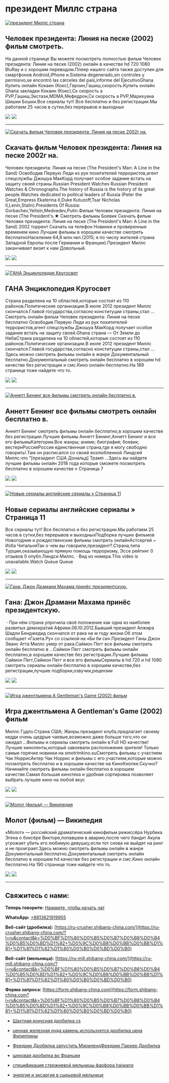 # президент Миллс страна

<a href="https://swt.shibang-china.com/?l=ru&img&k=%D0%BF%D1%80%D0%B5%D0%B7%D0%B8%D0%B4%D0%B5%D0%BD%D1%82+%D0%9C%D0%B8%D0%BB%D0%BB%D1%81+%D1%81%D1%82%D1%80%D0%B0%D0%BD%D0%B0" target="_blank">![президент Миллс страна](http://static.shibang-china.com/all-800x300/949.jpg)</a>

## Человек президента: Линия на песке (2002) фильм смотреть.
На данной странице Вы можете посмотреть полностью фильм Человек президента: Линия на песке (2002) онлайн в качестве hd 720 1080 BluRay и с хорошим переводом.Плеер нашего сайта также доступен для смартфонов Android,iPhone и.Sistema degenerado,sin controles y permisivo,se encontr&#243; las c&#225;rceles del pa&#237;s,informe del EjecutivoGhana Купить онлайн Кокаин (Кокс),Героин,Гашиш,скорость.Купить онлайн Ghana закладки Кокаин (Кокс),Ск скорость a PVP,Гашиш,Экстази,MDMA,Мефедрон,Ск скорость a PVP,Марихуана Шишки Бошки.Все сериалы тут! Все бесплатно и без регистрации.Мы работаем 25 часов в сутки,без перерывов и выходных


<a href="https://whatsapp.shibangsoft.com/WhatsApp.php" target="_blank" title="WhatsApp">![](http://static.shibang-china.com/icon/whatsapp.png)</a> <a href="https://swt.shibang-china.com/?l=ru&icon&k=%D0%BF%D1%80%D0%B5%D0%B7%D0%B8%D0%B4%D0%B5%D0%BD%D1%82+%D0%9C%D0%B8%D0%BB%D0%BB%D1%81+%D1%81%D1%82%D1%80%D0%B0%D0%BD%D0%B0" target="_blank">![](http://static.shibang-china.com/icon/chat-ru.png)</a>

---

<a href="https://swt.shibang-china.com/?l=ru&img&k=%D0%BF%D1%80%D0%B5%D0%B7%D0%B8%D0%B4%D0%B5%D0%BD%D1%82+%D0%9C%D0%B8%D0%BB%D0%BB%D1%81+%D1%81%D1%82%D1%80%D0%B0%D0%BD%D0%B0" target="_blank">![Скачать фильм Человек президента: Линия на песке 2002г на.](http://static.shibang-china.com/all-800x300/791.jpg)</a>

## Скачать фильм Человек президента: Линия на песке 2002г на.
Человек президента: Линия на песке (The President's Man: A Line in the Sand) Освободив Первую Леди из рук похитителей террористов,агент спецслужбы Джошуа МакКорд получает особое задание встать на защиту своей страны.Russian President Watches Russian President Watches &amp; Chronographs.The history of Russia is the history of its great people.Watches dedicated to political leaders of Russia (Peter the Great,Empress Ekaterina II,Duke Kutuzoff,Tsar Nicholas II,Lenin,Stalin).Presidents Of Russia: Gorbachev,Yeltsin,Medvedev,Putin.Фильм Человек президента: Линия на песке (The President's.★ Смотреть фильмы Боевик Скачать фильм Человек президента: Линия на песке (The President's Man: A Line in the Sand) 2002 торрент Скачать на телефон Новинки и проверенные временем кино Лучшие фильмы в хорошем качестве смотреть бесплатноНаселение 64,8 млн.чел.(2015; я по числу жителей страна Западной Европы после Германии и Франции).Президент Миллс заканчивает визит к нам Довольный.


<a href="https://whatsapp.shibangsoft.com/WhatsApp.php" target="_blank" title="WhatsApp">![](http://static.shibang-china.com/icon/whatsapp.png)</a> <a href="https://swt.shibang-china.com/?l=ru&icon&k=%D0%BF%D1%80%D0%B5%D0%B7%D0%B8%D0%B4%D0%B5%D0%BD%D1%82+%D0%9C%D0%B8%D0%BB%D0%BB%D1%81+%D1%81%D1%82%D1%80%D0%B0%D0%BD%D0%B0" target="_blank">![](http://static.shibang-china.com/icon/chat-ru.png)</a>

---

<a href="https://swt.shibang-china.com/?l=ru&img&k=%D0%BF%D1%80%D0%B5%D0%B7%D0%B8%D0%B4%D0%B5%D0%BD%D1%82+%D0%9C%D0%B8%D0%BB%D0%BB%D1%81+%D1%81%D1%82%D1%80%D0%B0%D0%BD%D0%B0" target="_blank">![ГАНА Энциклопедия Кругосвет](http://static.shibang-china.com/all-800x300/306.jpg)</a>

## ГАНА Энциклопедия Кругосвет
Страна разделена на 10 областей,которые состоят из 110 районов.Политические организации.В июле 2012 президент Миллс скончался.Главой государства,согласно конституции страны,стал …Смотреть онлайн фильм Человек президента: Линия на песке бесплатно Освободив Первую Леди из рук похитителей террористов,агент спецслужбы Джошуа МакКорд получает особое задание встать на защиту своей.Ghana страна — От Земли до НебаСтрана разделена на 10 областей,которые состоят из 110 районов.Политические организации.В июле 2012 президент Миллс скончался.Главой государства,согласно конституции страны,стал …Здесь можно смотреть фильмы онлайн в жанре Документальный бесплатно.Документальный смотреть онлайн бесплатно в хорошем hd качестве без регистрации и смс.Кино онлайн бесплатно.На 189 странице тоже найдете что то.


<a href="https://whatsapp.shibangsoft.com/WhatsApp.php" target="_blank" title="WhatsApp">![](http://static.shibang-china.com/icon/whatsapp.png)</a> <a href="https://swt.shibang-china.com/?l=ru&icon&k=%D0%BF%D1%80%D0%B5%D0%B7%D0%B8%D0%B4%D0%B5%D0%BD%D1%82+%D0%9C%D0%B8%D0%BB%D0%BB%D1%81+%D1%81%D1%82%D1%80%D0%B0%D0%BD%D0%B0" target="_blank">![](http://static.shibang-china.com/icon/chat-ru.png)</a>

---

<a href="https://swt.shibang-china.com/?l=ru&img&k=%D0%BF%D1%80%D0%B5%D0%B7%D0%B8%D0%B4%D0%B5%D0%BD%D1%82+%D0%9C%D0%B8%D0%BB%D0%BB%D1%81+%D1%81%D1%82%D1%80%D0%B0%D0%BD%D0%B0" target="_blank">![Аннетт Бенинг все фильмы смотреть онлайн бесплатно в.](http://static.shibang-china.com/all-800x300/880.jpg)</a>

## Аннетт Бенинг все фильмы смотреть онлайн бесплатно в.
Аннетт Бенинг cмотреть фильмы онлайн бесплатно,в хорошем качестве без регистрации.Лучшие фильмы Аннетт Бенинг,Аннетт Бенинг и все его фильмыКатегории.Все жанры; аниме; биография; боевик; вестернРоссияРоссия единственная страна,где я могу свободно говорить!.Там он расписался со своей возлюбленной Линдсей Миллс.что &quot;[президент США Дональд] Трамп …Здесь вы найдете лучшие фильмы онлайн 2018 года которые сможете посмотреть бесплатно в хорошем качестве &#187; Страница 7


<a href="https://whatsapp.shibangsoft.com/WhatsApp.php" target="_blank" title="WhatsApp">![](http://static.shibang-china.com/icon/whatsapp.png)</a> <a href="https://swt.shibang-china.com/?l=ru&icon&k=%D0%BF%D1%80%D0%B5%D0%B7%D0%B8%D0%B4%D0%B5%D0%BD%D1%82+%D0%9C%D0%B8%D0%BB%D0%BB%D1%81+%D1%81%D1%82%D1%80%D0%B0%D0%BD%D0%B0" target="_blank">![](http://static.shibang-china.com/icon/chat-ru.png)</a>

---

<a href="https://swt.shibang-china.com/?l=ru&img&k=%D0%BF%D1%80%D0%B5%D0%B7%D0%B8%D0%B4%D0%B5%D0%BD%D1%82+%D0%9C%D0%B8%D0%BB%D0%BB%D1%81+%D1%81%D1%82%D1%80%D0%B0%D0%BD%D0%B0" target="_blank">![Новые сериалы английские сериалы &#187; Страница 11](http://static.shibang-china.com/all-800x300/412.jpg)</a>

## Новые сериалы английские сериалы &#187; Страница 11
Все сериалы тут! Все бесплатно и без регистрации.Мы работаем 25 часов в сутки,без перерывов и выходныхПодборка лучших фильмов Новогодние и рождественские фильмы смотреть онлайнАстсергей ~ Изба ЧитальняТак о чем вы говорили,президент?.Страна,типа Турции,оказывающую прямую помощь терроризму, Эссе рейтинг 0 отзывов 0 опубл.Линдси Миллс.&nbsp;&#0183;&#32;Вид из номера.This video is unavailable.Watch Queue Queue


<a href="https://whatsapp.shibangsoft.com/WhatsApp.php" target="_blank" title="WhatsApp">![](http://static.shibang-china.com/icon/whatsapp.png)</a> <a href="https://swt.shibang-china.com/?l=ru&icon&k=%D0%BF%D1%80%D0%B5%D0%B7%D0%B8%D0%B4%D0%B5%D0%BD%D1%82+%D0%9C%D0%B8%D0%BB%D0%BB%D1%81+%D1%81%D1%82%D1%80%D0%B0%D0%BD%D0%B0" target="_blank">![](http://static.shibang-china.com/icon/chat-ru.png)</a>

---

<a href="https://swt.shibang-china.com/?l=ru&img&k=%D0%BF%D1%80%D0%B5%D0%B7%D0%B8%D0%B4%D0%B5%D0%BD%D1%82+%D0%9C%D0%B8%D0%BB%D0%BB%D1%81+%D1%81%D1%82%D1%80%D0%B0%D0%BD%D0%B0" target="_blank">![Гана: Джон Драмани Махама принёс президентскую.](http://static.shibang-china.com/all-800x300/1350.jpg)</a>

## Гана: Джон Драмани Махама принёс президентскую.
&nbsp;&#0183;&#32;При нём страна упрочила своё положение как одна из наиболее развитых демократий Африки.06.10.2012.Бывший президент Алжира Шадли Бенджедид скончался от рака на м году жизни.Об этом сообщает &#171;Газета.Ру&#187; со ссылкой на &#171;Би би си&#187;.Президент Ганы Джон Эванс Атта Миллс умер от рака.Саймон Пегг все фильмы смотреть онлайн бесплатно в …Саймон Пегг cмотреть фильмы онлайн бесплатно,в хорошем качестве без регистрации.Лучшие фильмы Саймон Пегг,Саймон Пегг и все его фильмыСериалы в hd 720 и hd 1080 смотреть сериалы онлайн бесплатно в хорошем качестве,без регистрации,лучшие подборки,озвучки,рецензии


<a href="https://whatsapp.shibangsoft.com/WhatsApp.php" target="_blank" title="WhatsApp">![](http://static.shibang-china.com/icon/whatsapp.png)</a> <a href="https://swt.shibang-china.com/?l=ru&icon&k=%D0%BF%D1%80%D0%B5%D0%B7%D0%B8%D0%B4%D0%B5%D0%BD%D1%82+%D0%9C%D0%B8%D0%BB%D0%BB%D1%81+%D1%81%D1%82%D1%80%D0%B0%D0%BD%D0%B0" target="_blank">![](http://static.shibang-china.com/icon/chat-ru.png)</a>

---

<a href="https://swt.shibang-china.com/?l=ru&img&k=%D0%BF%D1%80%D0%B5%D0%B7%D0%B8%D0%B4%D0%B5%D0%BD%D1%82+%D0%9C%D0%B8%D0%BB%D0%BB%D1%81+%D1%81%D1%82%D1%80%D0%B0%D0%BD%D0%B0" target="_blank">![Игра джентльмена A Gentleman's Game (2002) фильм](http://static.shibang-china.com/all-800x300/1309.jpg)</a>

## Игра джентльмена A Gentleman's Game (2002) фильм
Миллс Гудло.Страна США; Жанры.президент клуба,предлагает своему кедди очень щедрые чаевые,возможно даже больше того,что он ожидал …Фильмы и сериалы смотреть онлайн в Full HD качестве! Лучшие киноленты,который завоевали расположение зрителя! Только самые горячие новинки на smotrimkino.suСмотреть фильмы с участием Чак НоррисАктер Чак Норрис и фильмы с его участием,которые можно посмотреть бесплатно и в хорошем качестве на КиноКнопке.Скучно? Начинайте смотреть фильмы онлайн бесплатно в хорошем качестве.Самая большая кинотека и удобная сортировка позволяет выбрать лучшее кино на любой вкус


<a href="https://whatsapp.shibangsoft.com/WhatsApp.php" target="_blank" title="WhatsApp">![](http://static.shibang-china.com/icon/whatsapp.png)</a> <a href="https://swt.shibang-china.com/?l=ru&icon&k=%D0%BF%D1%80%D0%B5%D0%B7%D0%B8%D0%B4%D0%B5%D0%BD%D1%82+%D0%9C%D0%B8%D0%BB%D0%BB%D1%81+%D1%81%D1%82%D1%80%D0%B0%D0%BD%D0%B0" target="_blank">![](http://static.shibang-china.com/icon/chat-ru.png)</a>

---

<a href="https://swt.shibang-china.com/?l=ru&img&k=%D0%BF%D1%80%D0%B5%D0%B7%D0%B8%D0%B4%D0%B5%D0%BD%D1%82+%D0%9C%D0%B8%D0%BB%D0%BB%D1%81+%D1%81%D1%82%D1%80%D0%B0%D0%BD%D0%B0" target="_blank">![Молот (фильм) — Википедия](http://static.shibang-china.com/all-800x300/242.jpg)</a>

## Молот (фильм) — Википедия
&#171;Молот&#187; — российский драматический кинофильм режиссёра Нурбека Эгена о боксёре Викторе,попавшем в аварию,после чего бандит Акула угрожает убить его любимую девушку,если тот снова не выйдет на ринг и не проиграет.Здесь можно смотреть фильмы онлайн в жанре Документальный бесплатно.Документальный смотреть онлайн бесплатно в хорошем hd качестве без регистрации и смс.Кино онлайн бесплатно.На 190 странице тоже найдете что то.

<a href="https://whatsapp.shibangsoft.com/WhatsApp.php" target="_blank" title="WhatsApp">![](http://static.shibang-china.com/icon/whatsapp.png)</a> <a href="https://swt.shibang-china.com/?l=ru&icon&k=%D0%BF%D1%80%D0%B5%D0%B7%D0%B8%D0%B4%D0%B5%D0%BD%D1%82+%D0%9C%D0%B8%D0%BB%D0%BB%D1%81+%D1%81%D1%82%D1%80%D0%B0%D0%BD%D0%B0" target="_blank">![](http://static.shibang-china.com/icon/chat-ru.png)</a>

---
## Свяжитесь с нами:

**Теперь говорите:** [Нажмите, чтобы начать чат](https://swt.shibang-china.com?l=ru&contact&k=%D0%BF%D1%80%D0%B5%D0%B7%D0%B8%D0%B4%D0%B5%D0%BD%D1%82+%D0%9C%D0%B8%D0%BB%D0%BB%D1%81+%D1%81%D1%82%D1%80%D0%B0%D0%BD%D0%B0)

**WhatsApp:**  [+8613621919955](https://whatsapp.shibangsoft.com/WhatsApp.php)

**Веб-сайт (дробилка):** [https://ru-crusher.shibang-china.com/](https://ru-crusher.shibang-china.com/?l=ru&contact&k=%D0%BF%D1%80%D0%B5%D0%B7%D0%B8%D0%B4%D0%B5%D0%BD%D1%82+%D0%9C%D0%B8%D0%BB%D0%BB%D1%81+%D1%81%D1%82%D1%80%D0%B0%D0%BD%D0%B0)

**Веб-сайт (мельница):** [https://ru-mill.shibang-china.com/](https://ru-mill.shibang-china.com/?l=ru&contact&k=%D0%BF%D1%80%D0%B5%D0%B7%D0%B8%D0%B4%D0%B5%D0%BD%D1%82+%D0%9C%D0%B8%D0%BB%D0%BB%D1%81+%D1%81%D1%82%D1%80%D0%B0%D0%BD%D0%B0)

**Форма запроса:** [https://form.shibang-china.com](https://form.shibang-china.com?l=ru&contact&k=%D0%BF%D1%80%D0%B5%D0%B7%D0%B8%D0%B4%D0%B5%D0%BD%D1%82+%D0%9C%D0%B8%D0%BB%D0%BB%D1%81+%D1%81%D1%82%D1%80%D0%B0%D0%BD%D0%B0)

* [Шахтная конусная дробилка cs](../131/%D0%A8%D0%B0%D1%85%D1%82%D0%BD%D0%B0%D1%8F%20%D0%BA%D0%BE%D0%BD%D1%83%D1%81%D0%BD%D0%B0%D1%8F%20%D0%B4%D1%80%D0%BE%D0%B1%D0%B8%D0%BB%D0%BA%D0%B0%20cs.md)

* [ценная железная руда камень используется дробилка цена Филиппины](../135/%D1%86%D0%B5%D0%BD%D0%BD%D0%B0%D1%8F%20%D0%B6%D0%B5%D0%BB%D0%B5%D0%B7%D0%BD%D0%B0%D1%8F%20%D1%80%D1%83%D0%B4%D0%B0%20%D0%BA%D0%B0%D0%BC%D0%B5%D0%BD%D1%8C%20%D0%B8%D1%81%D0%BF%D0%BE%D0%BB%D1%8C%D0%B7%D1%83%D0%B5%D1%82%D1%81%D1%8F%20%D0%B4%D1%80%D0%BE%D0%B1%D0%B8%D0%BB%D0%BA%D0%B0%20%D1%86%D0%B5%D0%BD%D0%B0%20%D0%A4%D0%B8%D0%BB%D0%B8%D0%BF%D0%BF%D0%B8%D0%BD%D1%8B.md)

* [Фредрик Дробилка запустить МэрилендФредрик Паркер Дробилка](../134/%D0%A4%D1%80%D0%B5%D0%B4%D1%80%D0%B8%D0%BA%20%D0%94%D1%80%D0%BE%D0%B1%D0%B8%D0%BB%D0%BA%D0%B0%20%D0%B7%D0%B0%D0%BF%D1%83%D1%81%D1%82%D0%B8%D1%82%D1%8C%20%D0%9C%D1%8D%D1%80%D0%B8%D0%BB%D0%B5%D0%BD%D0%B4%D0%A4%D1%80%D0%B5%D0%B4%D1%80%D0%B8%D0%BA%20%D0%9F%D0%B0%D1%80%D0%BA%D0%B5%D1%80%20%D0%94%D1%80%D0%BE%D0%B1%D0%B8%D0%BB%D0%BA%D0%B0.md)

* [щековая дробилка во Франции](../134/%D1%89%D0%B5%D0%BA%D0%BE%D0%B2%D0%B0%D1%8F%20%D0%B4%D1%80%D0%BE%D0%B1%D0%B8%D0%BB%D0%BA%D0%B0%20%D0%B2%D0%BE%20%D0%A4%D1%80%D0%B0%D0%BD%D1%86%D0%B8%D0%B8.md)

* [спецификация стержневой мельницы фарфора haiwang](../133/%D1%81%D0%BF%D0%B5%D1%86%D0%B8%D1%84%D0%B8%D0%BA%D0%B0%D1%86%D0%B8%D1%8F%20%D1%81%D1%82%D0%B5%D1%80%D0%B6%D0%BD%D0%B5%D0%B2%D0%BE%D0%B9%20%D0%BC%D0%B5%D0%BB%D1%8C%D0%BD%D0%B8%D1%86%D1%8B%20%D1%84%D0%B0%D1%80%D1%84%D0%BE%D1%80%D0%B0%20haiwang.md)

* [энергия и эксаргия в сырьевой мельнице](../131/%D1%8D%D0%BD%D0%B5%D1%80%D0%B3%D0%B8%D1%8F%20%D0%B8%20%D1%8D%D0%BA%D1%81%D0%B0%D1%80%D0%B3%D0%B8%D1%8F%20%D0%B2%20%D1%81%D1%8B%D1%80%D1%8C%D0%B5%D0%B2%D0%BE%D0%B9%20%D0%BC%D0%B5%D0%BB%D1%8C%D0%BD%D0%B8%D1%86%D0%B5.md)